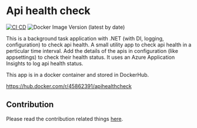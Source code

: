 # Api health check
[![CI CD](https://github.com/Arnab-Developer/api-health-check/actions/workflows/ci-cd.yml/badge.svg)](https://github.com/Arnab-Developer/api-health-check/actions/workflows/ci-cd.yml)
![Docker Image Version (latest by date)](https://img.shields.io/docker/v/45862391/apihealthcheck)

This is a background task application with .NET (with DI, logging, configuration) to check api health. A small utility 
app to check api health in a perticular time interval. Add the details of the apis in configuration (like appsettings) 
to check their health status. It uses an Azure Application Insights to log api health status.

This app is in a docker container and stored in DockerHub.

https://hub.docker.com/r/45862391/apihealthcheck

## Contribution
Please read the contribution related things [here](https://github.com/Arnab-Developer/api-health-check/blob/main/Contribution.md).